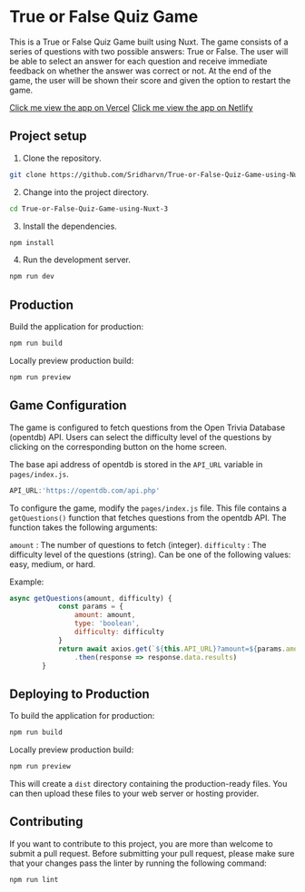 # True or False Quiz Game

This is a True or False Quiz Game built using Nuxt. The game consists of a series of questions with two possible answers: True or False. The user will be able to select an answer for each question and receive immediate feedback on whether the answer was correct or not. At the end of the game, the user will be shown their score and given the option to restart the game.

[Click me view the app on Vercel](https://true-or-false-quiz-game-using-nuxt-3.vercel.app/)
[Click me view the app on Netlify](https://642d6f08e929442cafe29ebd--astonishing-starlight-3dae3a.netlify.app/)
<!-- [Click me view the app on Cloudflare](https://true-or-false-quiz-game-using-nuxt-3.vercel.app/) -->

## Project setup

1. Clone the repository.

```bash
git clone https://github.com/Sridharvn/True-or-False-Quiz-Game-using-Nuxt-3
```

2. Change into the project directory.

```bash
cd True-or-False-Quiz-Game-using-Nuxt-3
```

3. Install the dependencies.

```bash
npm install
```

4. Run the development server.

```bash
npm run dev
```

## Production

Build the application for production:

```bash
npm run build
```

Locally preview production build:

```bash
npm run preview
```

## Game Configuration

The game is configured to fetch questions from the Open Trivia Database (opentdb) API. Users can select the difficulty level of the questions by clicking on the corresponding button on the home screen.

The base api address of opentdb is stored in the `API_URL` variable in `pages/index.js`.

```javascript
API_URL:'https://opentdb.com/api.php'
```

To configure the game, modify the `pages/index.js` file. This file contains a `getQuestions()` function that fetches questions from the opentdb API. The function takes the following arguments:

`amount` : The number of questions to fetch (integer).
`difficulty` : The difficulty level of the questions (string). Can be one of the following values: easy, medium, or hard.

Example:

```javascript
async getQuestions(amount, difficulty) {
            const params = {
                amount: amount,
                type: 'boolean',
                difficulty: difficulty
            }
            return await axios.get(`${this.API_URL}?amount=${params.amount}&difficulty=${params.difficulty}&type=${params.type}`)
                .then(response => response.data.results)
        }
```

## Deploying to Production

To build the application for production:

```bash
npm run build
```

Locally preview production build:

```bash
npm run preview
```

This will create a `dist` directory containing the production-ready files. You can then upload these files to your web server or hosting provider.

## Contributing

If you want to contribute to this project, you are more than welcome to submit a pull request. Before submitting your pull request, please make sure that your changes pass the linter by running the following command:

```bash
npm run lint
```

<!-- ## License

This project is licensed under the MIT License. See the `LICENSE` file for details. -->
